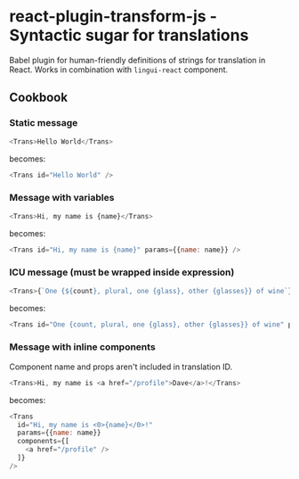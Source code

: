 react-plugin-transform-js - Syntactic sugar for translations
=====================================================================

Babel plugin for human-friendly definitions of strings for translation in React.
Works in combination with `lingui-react` component.

Cookbook
--------

### Static message

```js
<Trans>Hello World</Trans>
```

becomes:

```js
<Trans id="Hello World" />
```

### Message with variables

```js
<Trans>Hi, my name is {name}</Trans>
```

becomes:

```js
<Trans id="Hi, my name is {name}" params={{name: name}} />
```

### ICU message (must be wrapped inside expression)

```js
<Trans>{`One {${count}, plural, one {glass}, other {glasses}} of wine`}</Trans>
```

becomes:

```js
<Trans id="One {count, plural, one {glass}, other {glasses}} of wine" params={{count: count}} />
```

### Message with inline components

Component name and props aren't included in translation ID.

```js
<Trans>Hi, my name is <a href="/profile">Dave</a>!</Trans>
```

becomes:

```js
<Trans 
  id="Hi, my name is <0>{name}</0>!" 
  params={{name: name}} 
  components={[
    <a href="/profile" />
  ]}
/>
```
